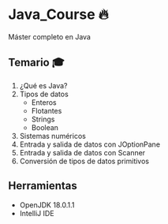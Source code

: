 # Java_Course :fire:
Máster completo en Java

## Temario :mortar_board:

1. ¿Qué es Java? 
2. Tipos de datos
    - Enteros
    - Flotantes
    - Strings
    - Boolean 
3. Sistemas numéricos
4. Entrada y salida de datos con JOptionPane
5. Entrada y salida de datos con Scanner
6. Conversión de tipos de datos primitivos

## Herramientas

- OpenJDK 18.0.1.1
- IntelliJ IDE
